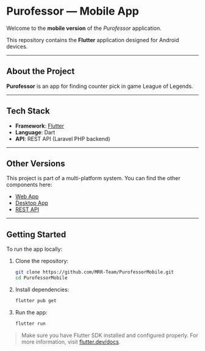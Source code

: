 # Purofessor — Mobile App

Welcome to the **mobile version** of the _Purofessor_ application. 

This repository contains the **Flutter** application designed for Android devices.

---

## About the Project

**Purofessor** is an app for finding counter pick in game League of Legends.

---

## Tech Stack

- **Framework**: [Flutter](https://flutter.dev)
- **Language**: Dart
- **API**: REST API (Laravel PHP backend)


---

## Other Versions

This project is part of a multi-platform system. You can find the other components here:

-  [Web App](https://github.com/MRR-Team/PurofessorWeb)
-  [Desktop App](https://github.com/MRR-Team/PurofessorDesktop)
-  [REST API](https://github.com/MRR-Team/PurofessorAPI)

---

## Getting Started

To run the app locally:

1. Clone the repository:
   ```bash
   git clone https://github.com/MRR-Team/PurofessorMobile.git
   cd PurofessorMobile
   ```

2. Install dependencies:
   ```bash
   flutter pub get
   ```

3. Run the app:
   ```bash
   flutter run
   ```

> Make sure you have Flutter SDK installed and configured properly. For more information, visit [flutter.dev/docs](https://flutter.dev/docs).